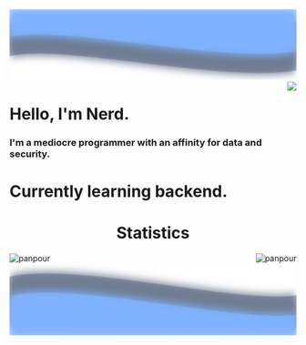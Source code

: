 <img align="center" src="https://raw.githubusercontent.com/Kqzz/Kqzz/master/top.svg"/>

<img align="right" src="https://raw.githubusercontent.com/campsites/campsites/master/pain.gif"/>


<h1 align="left">Hello, I'm Nerd.</h1>
<h3 align="left">I'm a mediocre programmer with an affinity for data and security.</h3>

<p align="center">

<h1 align="left"> Currently learning backend.</h1>
</p>
<h1 align="center">    </h1>
<h1 align="center">Statistics</h1>

<p><img align="left" src="https://github-readme-stats.vercel.app/api?username=panpour&show_icons=true&text_color=ffffff&bg_color=7fb3ff&title_color=ffffff&icon_color=ffffff" alt="panpour" /></p>

<p></p>

<img align="right" src="https://github-readme-stats.vercel.app/api/top-langs/?username=panpour&show_icons=true&text_color=ffffff&bg_color=7fb3ff&title_color=ffffff&icon_color=ffffff" alt="panpour"/>


<img align="center" src="https://raw.githubusercontent.com/Kqzz/Kqzz/master/bottom.svg"/>
